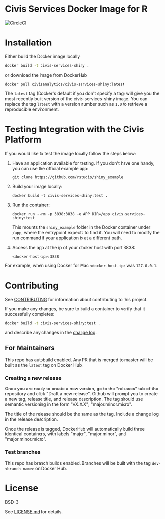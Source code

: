 # Civis Services Docker Image for R
[![CircleCI](https://circleci.com/gh/civisanalytics/civis-services-shiny/tree/master.svg?style=svg)](https://circleci.com/gh/civisanalytics/civis-services-shiny/tree/master)

# Installation

Either build the Docker image locally
```bash
docker build -t civis-services-shiny .
```

or download the image from DockerHub
```bash
docker pull civisanalytics/civis-services-shiny:latest
```

The `latest` tag (Docker's default if you don't specify a tag)
will give you the most recently built version of the civis-services-shiny
image. You can replace the tag `latest` with a version number such as `1.0`
to retrieve a reproducible environment.

# Testing Integration with the Civis Platform

If you would like to test the image locally follow the steps below:

1. Have an application available for testing.  If you don't have one handy, you can use the official example app:
   ```
   git clone https://github.com/rstudio/shiny_example
   ```
2. Build your image locally:
   ```
   docker build -t civis-services-shiny:test .
   ```
3. Run the container:
   ```
   docker run --rm -p 3838:3838 -e APP_DIR=/app civis-services-shiny:test
   ```

   This mounts the `shiny_example` folder in the Docker container under `/app`, where the entrypoint expects to find it.  You will need to modify the run command if your application is at a different path.

4. Access the app at the ip of your docker host with port 3838:
   ```
   <docker-host-ip>:3838
   ```

For example, when using Docker for Mac `<docker-host-ip>` was `127.0.0.1`.

# Contributing

See [CONTRIBUTING](CONTRIBUTING.md) for information about contributing to this project.

If you make any changes, be sure to build a container to verify that it successfully completes:
```bash
docker build -t civis-services-shiny:test .
```
and describe any changes in the [change log](CHANGELOG.md).

## For Maintainers

This repo has autobuild enabled. Any PR that is merged to master will be built as the `latest` tag on Docker Hub.

### Creating a new release

Once you are ready to create a new version, go to the "releases" tab of the repository and click
"Draft a new release". Github will prompt you to create a new tag, release title, and release
description. The tag should use semantic versioning in the form "vX.X.X"; "major.minor.micro".

The title of the release should be the same as the tag. Include a change log in the release description.

Once the release is tagged, DockerHub will automatically build three identical containers, with labels
"major", "major.minor", and "major.minor.micro".

### Test branches

This repo has branch builds enabled.  Branches will be built with the tag  `dev-<branch name>` on Docker Hub.


# License

BSD-3

See [LICENSE.md](LICENSE.md) for details.
